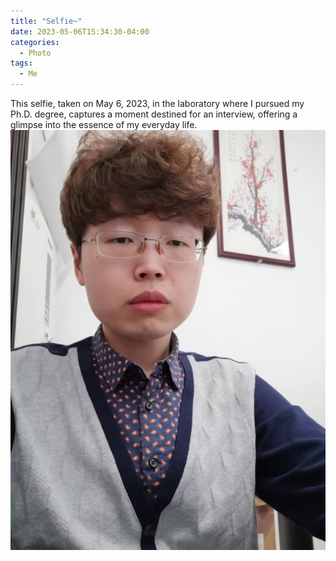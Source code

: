 ```yaml
---
title: "Selfie~"
date: 2023-05-06T15:34:30-04:00
categories:
  - Photo
tags:
  - Me
---
```

This selfie, taken on May 6, 2023, in the laboratory where I pursued my Ph.D. degree, captures a moment destined for an interview, offering a glimpse into the essence of my everyday life.  <br/><img src='/assets/images/selfie.jpg'>
